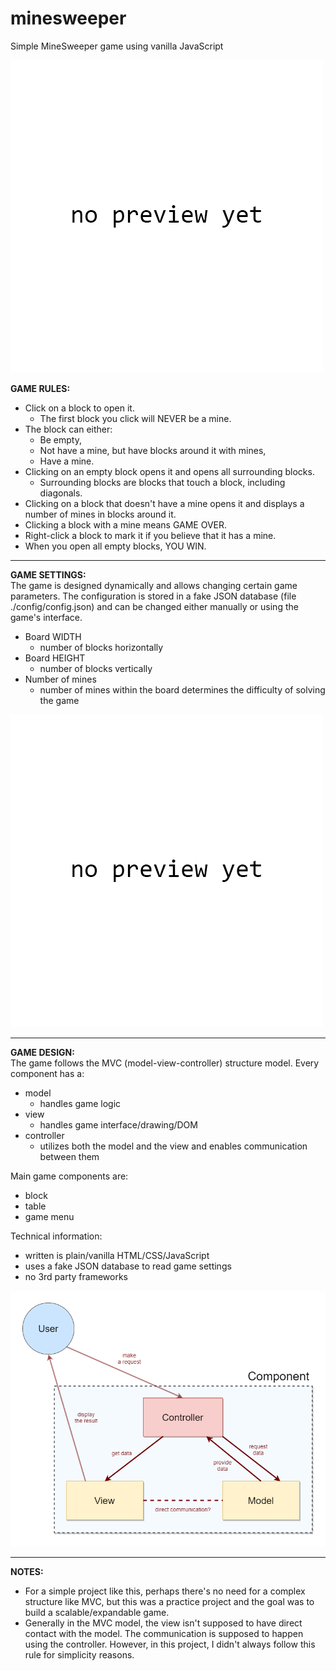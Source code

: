 # minesweeper
 Simple MineSweeper game using vanilla JavaScript

![Game preview](./images/previews/gamePreview.png)

<b>GAME RULES:</b>
* Click on a block to open it.
    * The first block you click will NEVER be a mine.
* The block can either:
    * Be empty,
    * Not have a mine, but have blocks around it with mines,
    * Have a mine.
* Clicking on an empty block opens it and opens all surrounding blocks.
    * Surrounding blocks are blocks that touch a block, including diagonals.
* Clicking on a block that doesn't have a mine opens it and displays a number of mines in blocks around it.
* Clicking a block with a mine means GAME OVER.
* Right-click a block to mark it if you believe that it has a mine.
* When you open all empty blocks, YOU WIN.
_______________________________________________________________________________________________________________

<b>GAME SETTINGS:</b></br>
The game is designed dynamically and allows changing certain game parameters.
The configuration is stored in a fake JSON database (file ./config/config.json)
and can be changed either manually or using the game's interface.

* Board WIDTH
    * number of blocks horizontally
* Board HEIGHT
    * number of blocks vertically
* Number of mines
    * number of mines within the board determines the difficulty of solving the game
    
![Game settings preview](./images/previews/gameSettings.png)
_______________________________________________________________________________________________________________

<b>GAME DESIGN:</b></br>
The game follows the MVC (model-view-controller) structure model.
Every component has a:
* model
    * handles game logic
* view
    * handles game interface/drawing/DOM
* controller
    * utilizes both the model and the view and enables communication between them

Main game components are:
  * block
  * table
  * game menu

Technical information:
  * written is plain/vanilla HTML/CSS/JavaScript
  * uses a fake JSON database to read game settings
  * no 3rd party frameworks
  
![Game design diagram](./images/previews/gameDesign.png)
_______________________________________________________________________________________________________________

<b>NOTES:</b>
  * For a simple project like this, perhaps there's no need for a complex structure like MVC,
but this was a practice project and the goal was to build a scalable/expandable game.
  * Generally in the MVC model, the view isn't supposed to have direct contact with the model.
The communication is supposed to happen using the controller. However, in this project,
I didn't always follow this rule for simplicity reasons.
